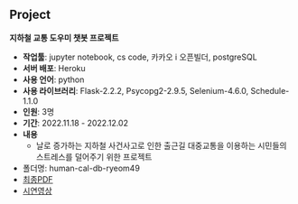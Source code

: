 ## Project

 **지하철 교통 도우미 챗봇 프로젝트**  
- **작업툴**: jupyter notebook, cs code, 카카오 i 오픈빌더, postgreSQL
- **서버 배포**: Heroku
- **사용 언어**: python
- **사용 라이브러리**: Flask-2.2.2, Psycopg2-2.9.5, Selenium-4.6.0, Schedule-1.1.0
- **인원**: 3명  
- **기간**: 2022.11.18 - 2022.12.02  
- **내용**
  - 날로 증가하는 지하철 사건사고로 인한 출근길 대중교통을 이용하는 시민들의 스트레스를 덜어주기 위한 프로젝트
- 폴더명: human-cal-db-ryeom49
- [최종PDF](https://github.com/ryeomyoung2/human-cal-db-ryeom49/blob/main/%EC%A7%80%ED%95%98%EC%B2%A0%20%EA%B5%90%ED%86%B5%20%EB%8F%84%EC%9A%B0%EB%AF%B8%20%EC%B1%97%EB%B4%87%20%ED%94%84%EB%A1%9C%EC%A0%9D%ED%8A%B8.pdf)
- [시연영상](https://www.youtube.com/watch?v=TVT5QuFyewY&t=4s)

